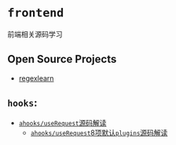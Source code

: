# `frontend`
前端相关源码学习

## Open Source Projects
- [regexlearn](/open_source_projects/regexlearn.md)

## `hooks`:
- [`ahooks/useRequest`源码解读](/ahooks/useRequest/index.md)
  - [`ahooks/useRequest`8项默认`plugins`源码解读](/ahooks/useRequest/plugins.md)

